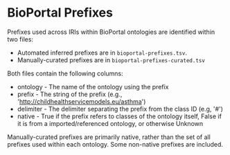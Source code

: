 # BioPortal Prefixes

Prefixes used across IRIs within BioPortal ontologies are identified within two files:

* Automated inferred prefixes are in `bioportal-prefixes.tsv`.
* Manually-curated prefixes are in `bioportal-prefixes-curated.tsv`

Both files contain the following columns:

* ontology - The name of the ontology using the prefix
* prefix  - The string of the prefix (e.g., 'http://childhealthservicemodels.eu/asthma')
* delimiter - The delimiter separating the prefix from the class ID (e.g, '#')
* native - True if the prefix refers to classes of the ontology itself, False if it is from a imported/referenced ontology, or otherwise Unknown

Manually-curated prefixes are primarily native, rather than the set of all prefixes used within each ontology.
Some non-native prefixes are included.